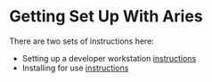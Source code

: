 # Getting Set Up With Aries

There are two sets of instructions here:

*  Setting up a developer workstation [instructions](developer)
*  Installing for use [instructions](production)